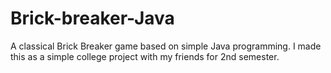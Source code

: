 # Brick-breaker-Java
A classical Brick Breaker game based on simple Java programming. I made this as a simple college project with my friends for 2nd semester.
